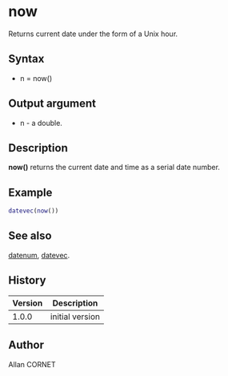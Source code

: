 # now

Returns current date under the form of a Unix hour.

## Syntax

- n = now()

## Output argument

- n - a double.

## Description

  <p><b>now()</b> returns the current date and time as a serial date number.</p>

## Example

```matlab
datevec(now())
```

## See also

[datenum](datenum.md), [datevec](datevec.md).

## History

| Version | Description     |
| ------- | --------------- |
| 1.0.0   | initial version |

## Author

Allan CORNET
